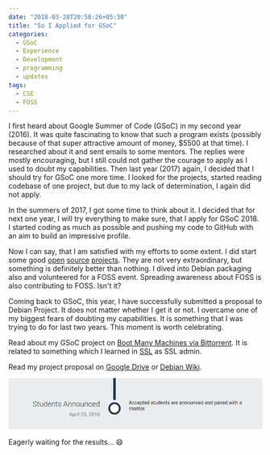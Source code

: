 ```yaml
---
date: "2018-03-28T20:58:26+05:30"
title: "So I Applied for GSoC"
categories:
  - GSoC
  - Experience
  - Development
  - programming
  - updates
tags:
  - CSE
  - FOSS
---
```


I first heard about Google Summer of Code (GSoC) in my second year (2016). It was quite fascinating to know that such a program exists (possibly because of that super attractive amount of money, $5500 at that time). I researched about it and sent emails to some mentors. The replies were mostly encouraging, but I still could not gather the courage to apply as I used to doubt my capabilities. Then last year (2017) again, I decided that I should try for GSoC one more time. I looked for the projects, started reading codebase of one project, but due to my lack of determination, I again did not apply.

In the summers of 2017, I got some time to think about it. I decided that for next one year, I will try everything to make sure, that I apply for GSoC 2018. I started coding as much as possible and pushing my code to GitHub with an aim to build an impressive profile.

Now I can say, that I am satisfied with my efforts to some extent. I did start some good [open](https://github.com/yashhere/BeautifyMP3) [source](https://github.com/yashhere/ConMan) [projects](https://github.com/yashhere/Goofy). They are not very extraordinary, but something is definitely better than nothing. I dived into Debian packaging also and volunteered for a FOSS event. Spreading awareness about FOSS is also contributing to FOSS. Isn't it?

Coming back to GSoC, this year, I have successfully submitted a proposal to Debian Project. It does not matter whether I get it or not. I overcame one of my biggest fears of doubting my capabilities. It is something that I was trying to do for last two years. This moment is worth celebrating.

Read about my GSoC project on [Boot Many Machines via Bittorrent](https://wiki.debian.org/SummerOfCode2018/Projects#SummerOfCode2018.2FProjects.2FBootTorrent.Boot_many_machines_via_bittorrent). It is related to something which I learned in [SSL](http://athena.nitc.ac.in/) as SSL admin.

Read my project proposal on [Google Drive](https://docs.google.com/document/d/1N7wcc6rwFuauTS-jH2JuLDnZIX0w79AzTPSvSJU3PtA/edit?usp=sharing) or [Debian Wiki](https://wiki.debian.org/YashAgarwal/GSoCProposal).

![GSoC Timeline](/images/gsoc-timeline.png)

Eagerly waiting for the results... :smile:
